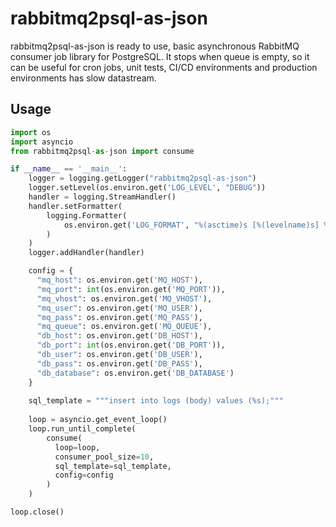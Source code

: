 # rabbitmq2psql-as-json

rabbitmq2psql-as-json is ready to use, basic asynchronous RabbitMQ consumer job library for PostgreSQL. It stops when queue is empty, so it can be useful for cron jobs, unit tests, CI/CD environments and production environments has slow datastream.

## Usage
```py
import os
import asyncio
from rabbitmq2psql-as-json import consume

if __name__ == '__main__':
    logger = logging.getLogger("rabbitmq2psql-as-json")
    logger.setLevel(os.environ.get('LOG_LEVEL', "DEBUG"))
    handler = logging.StreamHandler()
    handler.setFormatter(
        logging.Formatter(
            os.environ.get('LOG_FORMAT', "%(asctime)s [%(levelname)s] %(name)s: %(message)s")
        )
    )
    logger.addHandler(handler)

    config = {
      "mq_host": os.environ.get('MQ_HOST'),
	  "mq_port": int(os.environ.get('MQ_PORT')), 
	  "mq_vhost": os.environ.get('MQ_VHOST'),
	  "mq_user": os.environ.get('MQ_USER'),
	  "mq_pass": os.environ.get('MQ_PASS'),
	  "mq_queue": os.environ.get('MQ_QUEUE'), 
	  "db_host": os.environ.get('DB_HOST'),
	  "db_port": int(os.environ.get('DB_PORT')),
	  "db_user": os.environ.get('DB_USER'),
	  "db_pass": os.environ.get('DB_PASS'),
	  "db_database": os.environ.get('DB_DATABASE') 
    }
  
    sql_template = """insert into logs (body) values (%s);""" 
  
    loop = asyncio.get_event_loop()
    loop.run_until_complete(
        consume(
          loop=loop,
          consumer_pool_size=10,
          sql_template=sql_template,
          config=config
        )
    )

loop.close()
```
